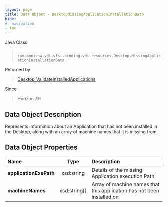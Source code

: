 ```yaml
---
layout: page
title: Data Object - DesktopMissingApplicationInstallationData
hide:
#- navigation
- toc
---
```






Java Class
> ` com.omnissa.vdi.vlsi.binding.vdi.resources.Desktop.MissingApplicationInstallationData`

Returned by
> [Desktop_ValidateInstalledApplications](vdi.resources.Desktop.md#validateInstalledApplications)

Since
> Horizon 7.9


## Data Object Description

Represents information about an Application that has not been installed in the Desktop, along with an array of machine names that it is missing from.

## Data Object Properties

 Name | Type | Description
:---|:---:|:---
**applicationExePath**|  xsd:string|  Details of the missing Application execution Path
**machineNames**|  xsd:string[]|  Array of machine names that this application has not been installed on


 
